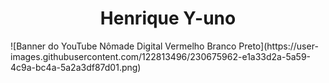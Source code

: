 <h1 align="center"> Henrique Y-uno </h1>
![Banner do YouTube Nômade Digital Vermelho Branco Preto](https://user-images.githubusercontent.com/122813496/230675962-e1a33d2a-5a59-4c9a-bc4a-5a2a3df87d01.png)
